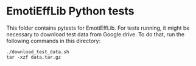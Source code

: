 # EmotiEffLib Python tests

This folder contains pytests for EmotiEffLib. For tests running, it might be necessary to download
test data from Google drive. To do that, run the following commands in this directory:

```
./download_test_data.sh
tar -xzf data.tar.gz
```
